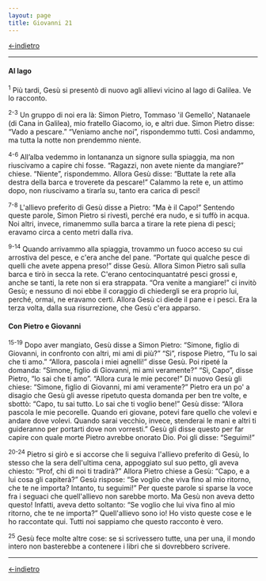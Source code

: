 ```yaml
---
layout: page
title: Giovanni 21
---
```

[<-indietro](gv20.html) 

----------------------
#### Al lago

<sup>1</sup> Più tardi, Gesù si presentò di nuovo agli allievi vicino al lago di Galilea. Ve lo racconto.

<sup>2-3</sup> Un gruppo di noi era là: Simon Pietro, Tommaso 'il Gemello', Natanaele (di Cana in Galilea), mio fratello Giacomo, io, e altri due. Simon Pietro disse: “Vado a pescare.” “Veniamo anche noi”, rispondemmo tutti. Così andammo, ma tutta la notte non prendemmo niente.

<sup>4-6</sup> All’alba vedemmo in lontananza un signore sulla spiaggia, ma non riuscivamo a capire chi fosse. “Ragazzi, non avete niente da mangiare?” chiese. “Niente”, rispondemmo. Allora Gesù disse: “Buttate la rete alla destra della barca e troverete da pescare!” Calammo la rete e, un attimo dopo, non riuscivamo a tirarla su, tanto era carica di pesci!

<sup>7-8</sup> L'allievo preferito di Gesù disse a Pietro: “Ma è il Capo!” Sentendo queste parole, Simon Pietro si rivestì, perché era nudo, e si tuffò in acqua. Noi altri, invece, rimanemmo sulla barca a tirare la rete piena di pesci; eravamo circa a cento metri dalla riva.

<sup>9-14</sup> Quando arrivammo alla spiaggia, trovammo un fuoco acceso su cui arrostiva del pesce, e c'era anche del pane. “Portate qui qualche pesce di quelli che avete appena preso!” disse Gesù. Allora Simon Pietro salì sulla barca e tirò in secca la rete. C'erano centocinquantatré pesci grossi e, anche se tanti, la rete non si era strappata. “Ora venite a mangiare!” ci invitò Gesù; e nessuno di noi ebbe il coraggio di chiedergli se era proprio lui, perché, ormai, ne eravamo certi. Allora Gesù ci diede il pane e i pesci. Era la terza volta, dalla sua risurrezione, che Gesù c'era apparso.

#### Con Pietro e Giovanni

<sup>15-19</sup> Dopo aver mangiato, Gesù disse a Simon Pietro: “Simone, figlio di Giovanni, in confronto con altri, mi ami di più?” “Sì”, rispose Pietro, “Tu lo sai che ti amo.” “Allora, pascola i miei agnelli!” disse Gesù. Poi ripeté la domanda: “Simone, figlio di Giovanni, mi ami veramente?” “Sì, Capo”, disse Pietro, “lo sai che ti amo”. “Allora cura le mie pecore!” Di nuovo Gesù gli chiese: “Simone, figlio di Giovanni, mi ami veramente?” Pietro era un po' a disagio che Gesù gli avesse ripetuto questa domanda per ben tre volte, e sbottò: “Capo, tu sai tutto. Lo sai che ti voglio bene!” Gesù disse: “Allora pascola le mie pecorelle. Quando eri giovane, potevi fare quello che volevi e andare dove volevi. Quando sarai vecchio, invece, stenderai le mani e altri ti guideranno per portarti dove non vorresti.” Gesù gli disse questo per far capire con quale morte Pietro avrebbe onorato Dio. Poi gli disse: “Seguimi!”

<sup>20-24</sup> Pietro si girò e si accorse che li seguiva l'allievo preferito di Gesù, lo stesso che la sera dell'ultima cena, appoggiato sul suo petto, gli aveva chiesto: “Prof, chi di noi ti tradirà?” Allora Pietro chiese a Gesù: “Capo, e a lui cosa gli capiterà?” Gesù rispose: “Se voglio che viva fino al mio ritorno, che te ne importa? Intanto, tu seguimi!” Per queste parole si sparse la voce fra i seguaci che quell'allievo non sarebbe morto. Ma Gesù non aveva detto questo! Infatti, aveva detto soltanto: “Se voglio che lui viva fino al mio ritorno, che te ne importa?” Quell'allievo sono io! Ho visto queste cose e le ho raccontate qui. Tutti noi sappiamo che questo racconto è vero.

<sup>25</sup> Gesù fece molte altre cose: se si scrivessero tutte, una per una, il mondo intero non basterebbe a contenere i libri che si dovrebbero scrivere.


----------------------
[<-indietro](gv20.html) 